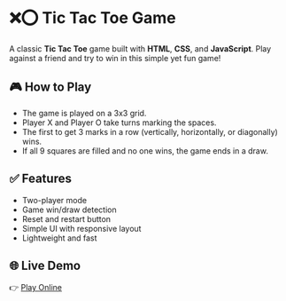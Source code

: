 # ❌⭕ Tic Tac Toe Game

A classic **Tic Tac Toe** game built with **HTML**, **CSS**, and **JavaScript**. Play against a friend and try to win in this simple yet fun game!

## 🎮 How to Play

- The game is played on a 3x3 grid.
- Player X and Player O take turns marking the spaces.
- The first to get 3 marks in a row (vertically, horizontally, or diagonally) wins.
- If all 9 squares are filled and no one wins, the game ends in a draw.

## ✅ Features

- Two-player mode
- Game win/draw detection
- Reset and restart button
- Simple UI with responsive layout
- Lightweight and fast

## 🌐 Live Demo

👉 [Play Online](https://pavan-pspk9032.github.io/tiktaktoe/)



